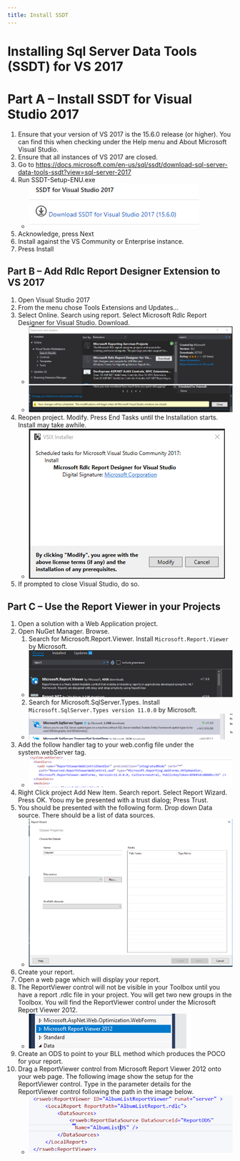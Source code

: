 ```yaml
---
title: Install SSDT
---
```

# Installing Sql Server Data Tools (SSDT) for VS 2017

# Part A – Install SSDT for Visual Studio 2017

1. Ensure that your version of VS 2017 is the 15.6.0 release (or higher). You can find this when checking under the Help menu and About Microsoft Visual Studio.
2. Ensure that all instances of VS 2017 are closed.
3. Go to <https://docs.microsoft.com/en-us/sql/ssdt/download-sql-server-data-tools-ssdt?view=sql-server-2017>
4. Run SSDT-Setup-ENU.exe
    - ![](./media/image1.png)
5. Acknowledge, press Next
6. Install against the VS Community or Enterprise instance.
7. Press Install

## Part B – Add Rdlc Report Designer Extension to VS 2017

1. Open Visual Studio 2017
2. From the menu chose Tools Extensions and Updates...
3. Select Online. Search using report. Select Microsoft Rdlc Report Designer for Visual Studio. Download. 
    - ![](./media/image5.png)
    - ![](./media/image6.png)
4. Reopen project. Modify. Press End Tasks until the Installation starts. Install may take awhile. 
    - ![](./media/image7.png)
5. If prompted to close Visual Studio, do so.

## Part C – Use the Report Viewer in your Projects

1. Open a solution with a Web Application project.
2. Open NuGet Manager. Browse.  
    1. Search for Microsoft.Report.Viewer. Install `Microsoft.Report.Viewer` by Microsoft.
    - ![](./media/image8.png)
    2. Search for Microsoft.SqlServer.Types. Install `Microsoft.SqlServer.Types version 11.0.0` by Microsoft.  
    - ![](./media/image9.png)
3. Add the follow handler tag to your web.config file under the system.webServer tag.
    - ![](./media/image10.png)
4. Right Click project Add New Item. Search report. Select Report Wizard. Press OK. Yoou my be presented with a trust dialog; Press Trust.
5. You should be presented with the following form. Drop down Data source. There should be a list of data sources. 
    - ![](./media/image11.png)
6. Create your report.
7. Open a web page which will display your report.
8. The ReportViewer control will not be visible in your Toolbox until you have a report .rdlc file in your project. You will get two new groups in the Toolbox. You will find the ReportViewer control under the Microsoft Report Viewer 2012.
    - ![](./media/image12.png)
9. Create an ODS to point to your BLL method which produces the POCO for your report.
10. Drag a ReportViewer control from Microsoft Report Viewer 2012 onto your web page. The following image show the setup for the ReportViewer control. Type in the parameter details for the ReportViewer control following the path in the image below.
    - ![](./media/image13.png)